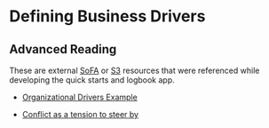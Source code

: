 # Defining Business Drivers


## Advanced Reading

These are external [SoFA](/glossary/#sofa) or [S3](/glossary/#s3) resources that were referenced while developing the quick starts and logbook app.

* [Organizational Drivers Example](https://patterns.sociocracy30.org/describe-organizational-drivers.html)


* [Conflict as a tension to steer by](https://www.sociocracyforall.org/conflict-as-a-tension-to-steer-by/)